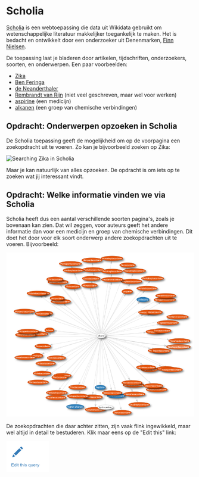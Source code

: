 # Scholia

[Scholia](https://tools.wmflabs.org/scholia/) is een webtoepassing die data uit Wikidata gebruikt om wetenschappelijke
literatuur makkelijker toegankelijk te maken. Het is bedacht en ontwikkelt door een onderzoeker uit Denenmarken,
[Finn Nielsen](https://tools.wmflabs.org/scholia/author/Q20980928).

De toepassing laat je bladeren door artikelen, tijdschriften, onderzoekers, soorten, en onderwerpen. Een paar voorbeelden:

* [Zika](https://tools.wmflabs.org/scholia/disease/Q8071861)
* [Ben Feringa](https://tools.wmflabs.org/scholia/author/Q3259614)
* [de Neanderthaler](https://tools.wmflabs.org/scholia/taxon/Q40171)
* [Rembrandt van Rijn](https://tools.wmflabs.org/scholia/author/Q5598) (niet veel geschreven, maar wel voor werken)
* [aspirine](https://tools.wmflabs.org/scholia/chemical/Q18216) (een medicijn)
* [alkanen](https://tools.wmflabs.org/scholia/chemical-class/Q41581) (een groep van chemische verbindingen)

## Opdracht: Onderwerpen opzoeken in Scholia

De Scholia toepassing geeft de mogelijkheid om op de voorpagina een zoekopdracht uit te voeren.
Zo kan je bijvoorbeeld zoeken op Zika:

![Searching Zika in Scholia](https://github.com/egonw/fopworkshop/raw/master/scholia_zika.png)

Maar je kan natuurlijk van alles opzoeken. De opdracht is om iets op te zoeken wat jij interessant vindt.

## Opdracht: Welke informatie vinden we via Scholia

Scholia heeft dus een aantal verschillende soorten pagina's, zoals je bovenaan kan zien. Dat wil zeggen,
voor auteurs geeft het andere informatie dan voor een medicijn en groep van chemische verbindingen.
Dit doet het door voor elk soort onderwerp andere zoekopdrachten uit te voeren. Bijvoorbeeld:

![Alkanen zijn een groep die uit veel verbindingen bestaat](Screenshot_20180323_162846.png)

De zoekopdrachten die daar achter zitten, zijn vaak flink ingewikkeld, maar wel altijd in detail te
bestuderen. Klik maar eens op de "Edit this" link:

![Alle zoekopdrachten zijn herbruikbaar](Screenshot_20180323_163537.png)
